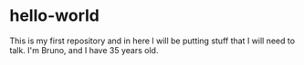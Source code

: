 # hello-world
This is my first repository and in here I will be putting stuff that I will need to talk.
I'm Bruno, and I have 35 years old.
